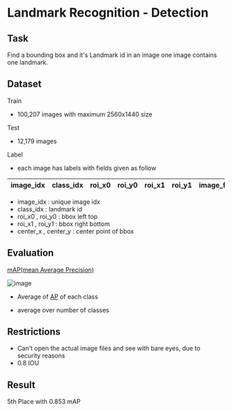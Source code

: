 # Landmark Recognition - Detection

Task
----
Find a bounding box and it's Landmark id in an image
one image contains one landmark.

Dataset
----
Train
- 100,207 images with maximum 2560x1440 size

Test
- 12,179 images

Label
- each image has labels with fields given as follow

image_idx|class_idx|roi_x0|roi_y0|roi_x1|roi_y1|image_file_name|width|height|center_x|center_y|img_width|img_height
-- | -- | -- | -- | -- | -- | -- | -- | -- | -- | -- | -- | -- | 

- image_idx : unique image idx
- class_idx : landmark id
- roi_x0 , roi_y0 : bbox left top
- roi_x1 , roi_y1 : bbox right bottom
- center_x , center_y : center point of bbox 

Evaluation
----
[mAP(mean Average Precision)](https://www.v7labs.com/blog/mean-average-precision)

![image](https://user-images.githubusercontent.com/65278309/229880791-fb95cb4d-5221-4075-88b7-983327f20ed5.png)

- Average of [AP](https://towardsdatascience.com/what-is-average-precision-in-object-detection-localization-algorithms-and-how-to-calculate-it-3f330efe697b) of each class

- average over number of classes


Restrictions
----
- Can't open the actual image files and see with bare eyes, due to security reasons 
- 0.8 IOU

Result
----
5th Place with 0.853 mAP
